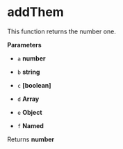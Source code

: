# addThem

This function returns the number one.


**Parameters**

-   `a` **number** 

-   `b` **string** 

-   `c` **[boolean]** 

-   `d` **Array<number>** 

-   `e` **Object** 

-   `f` **Named** 



Returns **number** 



